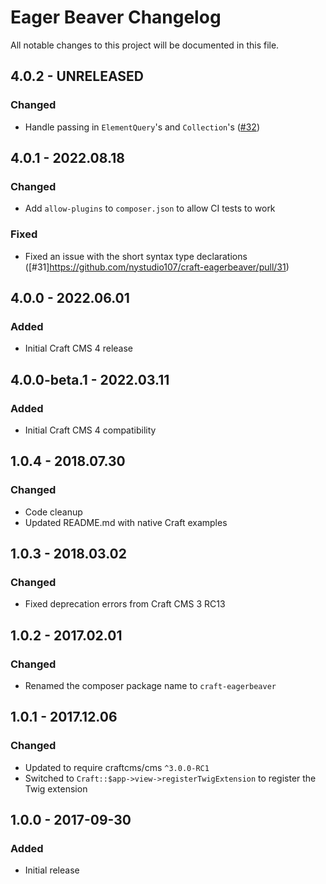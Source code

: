 # Eager Beaver Changelog

All notable changes to this project will be documented in this file.

## 4.0.2 - UNRELEASED
### Changed
* Handle passing in `ElementQuery`'s and `Collection`'s ([#32](https://github.com/nystudio107/craft-eagerbeaver/issues/32))

## 4.0.1 - 2022.08.18
### Changed
* Add `allow-plugins` to `composer.json` to allow CI tests to work

### Fixed
* Fixed an issue with the short syntax type declarations ([#31]https://github.com/nystudio107/craft-eagerbeaver/pull/31)

## 4.0.0 - 2022.06.01
### Added
* Initial Craft CMS 4 release

## 4.0.0-beta.1 - 2022.03.11

### Added

* Initial Craft CMS 4 compatibility

## 1.0.4 - 2018.07.30
### Changed
* Code cleanup
* Updated README.md with native Craft examples

## 1.0.3 - 2018.03.02
### Changed
* Fixed deprecation errors from Craft CMS 3 RC13

## 1.0.2 - 2017.02.01
### Changed
* Renamed the composer package name to `craft-eagerbeaver`

## 1.0.1 - 2017.12.06
### Changed
* Updated to require craftcms/cms `^3.0.0-RC1`
* Switched to `Craft::$app->view->registerTwigExtension` to register the Twig extension

## 1.0.0 - 2017-09-30
### Added
- Initial release

